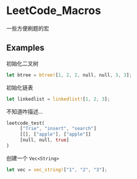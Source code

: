 # LeetCode_Macros

一些方便刷题的宏

## Examples

初始化二叉树
```rust
let btree = btree![1, 2, 2, null, null, 3, 3];
```

初始化链表
```rust
let linkedlist = linkedlist![1, 2, 3];
```

不知道咋描述...
```rust
leetcode_test(
     ["Trie", "insert", "search"]
     [[], ["apple"], ["apple"]]
     [null, null, true]
)
```

创建一个 `Vec<String>`
```rust
let vec = vec_string!["1", "2", "3"];
```